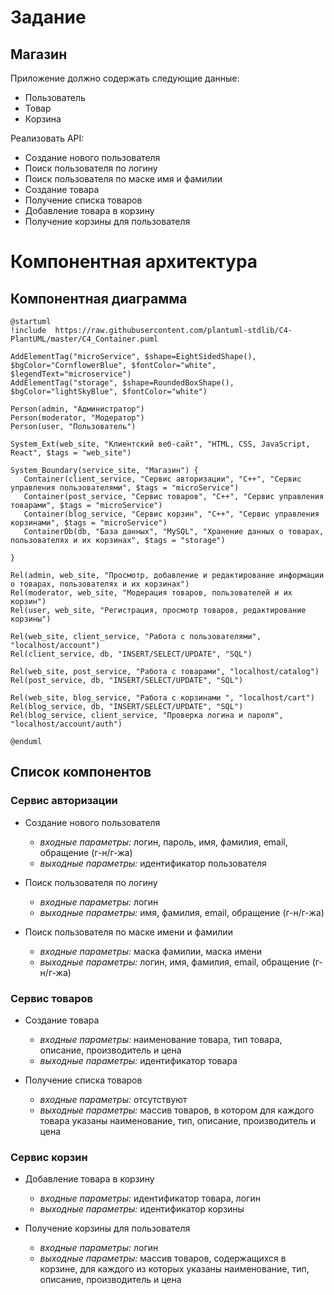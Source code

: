 # **Задание**
## **Магазин**

Приложение должно содержать следующие данные:
- Пользователь
- Товар
- Корзина

Реализовать API:
-	Создание нового пользователя
-	Поиск пользователя по логину
-	Поиск пользователя по маске имя и фамилии
-	Создание товара
-	Получение списка товаров
-	Добавление товара в корзину
-	Получение корзины для пользователя


# **Компонентная архитектура**
## **Компонентная диаграмма**

```plantuml
@startuml
!include  https://raw.githubusercontent.com/plantuml-stdlib/C4-PlantUML/master/C4_Container.puml

AddElementTag("microService", $shape=EightSidedShape(), $bgColor="CornflowerBlue", $fontColor="white", $legendText="microservice")
AddElementTag("storage", $shape=RoundedBoxShape(), $bgColor="lightSkyBlue", $fontColor="white")

Person(admin, "Администратор")
Person(moderator, "Модератор")
Person(user, "Пользователь")

System_Ext(web_site, "Клиентский веб-сайт", "HTML, CSS, JavaScript, React", $tags = "web_site")

System_Boundary(service_site, "Магазин") {
   Container(client_service, "Сервис авторизации", "C++", "Сервис управления пользователями", $tags = "microService")    
   Container(post_service, "Сервис товаров", "C++", "Сервис управления товарами", $tags = "microService") 
   Container(blog_service, "Сервис корзин", "C++", "Сервис управления корзинами", $tags = "microService")   
   ContainerDb(db, "База данных", "MySQL", "Хранение данных о товарах, пользователях и их корзинах", $tags = "storage")
   
}

Rel(admin, web_site, "Просмотр, добавление и редактирование информации о товарах, пользователях и их корзинах")
Rel(moderator, web_site, "Модерация товаров, пользователей и их корзин")
Rel(user, web_site, "Регистрация, просмотр товаров, редактирование корзины")

Rel(web_site, client_service, "Работа с пользователями", "localhost/account")
Rel(client_service, db, "INSERT/SELECT/UPDATE", "SQL")

Rel(web_site, post_service, "Работа с товарами", "localhost/catalog")
Rel(post_service, db, "INSERT/SELECT/UPDATE", "SQL")

Rel(web_site, blog_service, "Работа с корзинами ", "localhost/cart")
Rel(blog_service, db, "INSERT/SELECT/UPDATE", "SQL")
Rel(blog_service, client_service, "Проверка логина и пароля", "localhost/account/auth")

@enduml
```

## **Список компонентов**
### **Сервис авторизации**
- Создание нового пользователя
  - *входные параметры:* логин, пароль, имя, фамилия, email, обращение (г-н/г-жа)
  - *выходные параметры:* идентификатор пользователя
  
- Поиск пользователя по логину
  - *входные параметры:* логин
  - *выходные параметры:* имя, фамилия, email, обращение (г-н/г-жа)
  
- Поиск пользователя по маске имени и фамилии
  - *входные параметры:* маска фамилии, маска имени
  - *выходные параметры:* логин, имя, фамилия, email, обращение (г-н/г-жа)

### **Сервис товаров**
- Создание товара
  - *входные параметры:* наименование товара, тип     товара, описание, производитель и цена
  - *выходные параметры:* идентификатор товара

- Получение списка товаров
  - *входные параметры:* отсутствуют
  - *выходные параметры:* массив товаров, в котором для каждого товара указаны наименование, тип, описание, производитель и цена

### **Сервис корзин**
- Добавление товара в корзину
  - *входные параметры:* идентификатор товара, логин
  - *выходные параметры:* идентификатор корзины

- Получение корзины для пользователя
  - *входные параметры:* логин
  - *выходные параметры:* массив товаров, содержащихся в корзине, для каждого из которых указаны наименование, тип, описание, производитель и цена